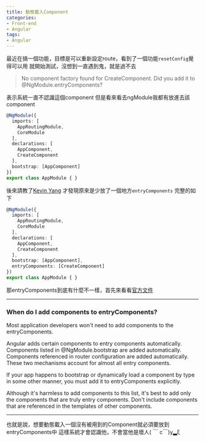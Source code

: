 ```yaml
---
title: 動態載入Component
categories:
- Front-end
- Angular
tags:
- Angular
---
```


最近在搞一個功能，目標是可以重新設定route，看到了一個功能`resetConfig`覺得可以用
就開始測試，沒想到一直遇到鬼，就是過不去
> No component factory found for CreateComponent. Did you add it to @NgModule.entryComponents?

表示系統一直不認識這個component
但是看來看去ngModule我都有放進去該component
``` typescript
@NgModule({
  imports: [
    AppRoutingModule,
    CoreModule
  ],
  declarations: [
    AppComponent,
    CreateComponent
  ],
  bootstrap: [AppComponent]
})
export class AppModule { }
```

後來請教了[Kevin Yang](https://www.facebook.com/CKNotepad/)
才發現原來是少放了一個地方`entryComponents`
完整的如下
``` typescript
@NgModule({
  imports: [
    AppRoutingModule,
    CoreModule
  ],
  declarations: [
    AppComponent,
    CreateComponent
  ],
  bootstrap: [AppComponent],
  entryComponents: [CreateComponent]
})
export class AppModule { }
```

那entryComponents到底有什麼不一樣，首先來看看[官方文件](https://angular.io/docs/ts/latest/cookbook/ngmodule-faq.html#!#q-entry-component-defined)

---
### When do I add components to entryComponents?
Most application developers won't need to add components to the entryComponents.

Angular adds certain components to entry components automatically. Components listed in @NgModule.bootstrap are added automatically. Components referenced in router configuration are added automatically. These two mechanisms account for almost all entry components.

If your app happens to bootstrap or dynamically load a component by type in some other manner, you must add it to entryComponents explicitly.

Although it's harmless to add components to this list, it's best to add only the components that are truly entry components. Don't include components that are referenced in the templates of other components.

---

也就是說，想要動態載入一個沒有被用到的Component就必須要放到entryComponents中
這樣系統才會認識他，不會當他是壞人( ￣ c￣)y▂ξ